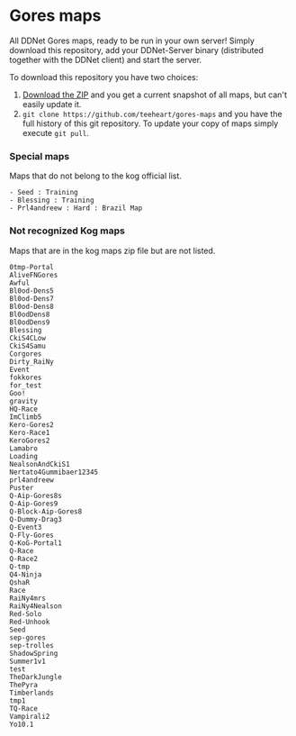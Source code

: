 Gores maps
==========

All DDNet Gores maps, ready to be run in your own server! Simply download this repository, add your DDNet-Server binary (distributed together with the DDNet client) and start the server.


To download this repository you have two choices:

1. [Download the ZIP](https://github.com/teeheart/gores-maps/archive/master.zip) and you get a current snapshot of all maps, but can't easily update it.
2. `git clone https://github.com/teeheart/gores-maps` and you have the full history of this git repository. To update your copy of maps simply execute `git pull`.

### Special maps
Maps that do not belong to the kog official list.
```
- Seed : Training
- Blessing : Training
- Prl4andreew : Hard : Brazil Map
```

### Not recognized Kog maps
Maps that are in the kog maps zip file but are not listed.
```
0tmp-Portal
AliveFNGores
Awful
Bl0od-Dens5
Bl0od-Dens7
Bl0od-Dens8
Bl0odDens8
Bl0odDens9
Blessing
CkiS4CLow
CkiS4Samu
Corgores
Dirty_RaiNy
Event
fokkores
for_test
Goo!
gravity
HQ-Race
ImClimb5
Kero-Gores2
Kero-Race1
KeroGores2
Lamabro
Loading
NealsonAndCkiS1
Nertato4Gummibaer12345
prl4andreew
Puster
Q-Aip-Gores8s
Q-Aip-Gores9
Q-Block-Aip-Gores8
Q-Dummy-Drag3
Q-Event3
Q-Fly-Gores
Q-KoG-Portal1
Q-Race
Q-Race2
Q-tmp
Q4-Ninja
QshaR
Race
RaiNy4mrs
RaiNy4Nealson
Red-Solo
Red-Unhook
Seed
sep-gores
sep-trolles
ShadowSpring
Summer1v1
test
TheDarkJungle
ThePyra
Timberlands
tmp1
TQ-Race
Vampirali2
Yo10.1
```

